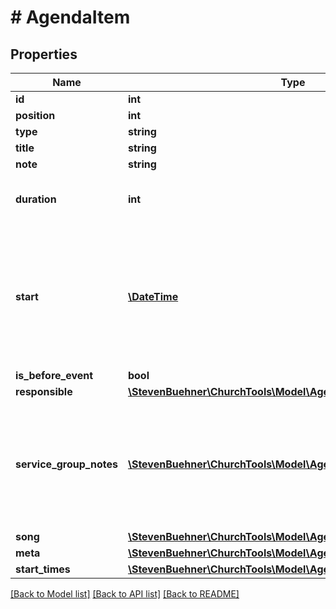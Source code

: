 # # AgendaItem

## Properties

Name | Type | Description | Notes
------------ | ------------- | ------------- | -------------
**id** | **int** |  | [optional]
**position** | **int** |  | [optional]
**type** | **string** |  | [optional]
**title** | **string** |  | [optional]
**note** | **string** |  | [optional]
**duration** | **int** | Duration of agenda item in seconds. | [optional]
**start** | [**\DateTime**](\DateTime.md) | The start time of a position is dynamically calculated based on previous items and the start time of the event. | [optional]
**is_before_event** | **bool** |  | [optional]
**responsible** | [**\StevenBuehner\ChurchTools\Model\Agenda1Responsible**](Agenda1Responsible.md) |  | [optional]
**service_group_notes** | [**\StevenBuehner\ChurchTools\Model\Agenda1ServiceGroupNotes[]**](Agenda1ServiceGroupNotes.md) | Array of notes per service group. You will only see the service groups, you are allowed to see. | [optional]
**song** | [**\StevenBuehner\ChurchTools\Model\Agenda1Song**](Agenda1Song.md) |  | [optional]
**meta** | [**\StevenBuehner\ChurchTools\Model\Agenda1Meta**](Agenda1Meta.md) |  | [optional]
**start_times** | [**\StevenBuehner\ChurchTools\Model\Agenda1StartTimes**](Agenda1StartTimes.md) |  | [optional]

[[Back to Model list]](../../README.md#models) [[Back to API list]](../../README.md#endpoints) [[Back to README]](../../README.md)
